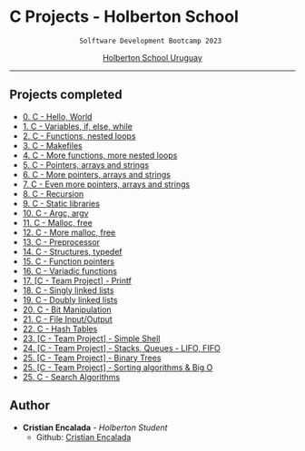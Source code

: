 # C Projects - Holberton School

<div align="center">

`Solftware Development Bootcamp 2023 `

[Holberton School Uruguay](https://holbertonschool.uy/)

</div>

-------------------------------------

## Projects completed

- [0. C - Hello, World](/hello_world/)
- [1. C - Variables, if, else, while](/variables_if_else_while/)
- [2. C - Functions, nested loops](/functions_nested_loops/)
- [3. C - Makefiles](/makefiles/)
- [4. C - More functions, more nested loops](/more_functions_nested_loops/)
- [5. C - Pointers, arrays and strings](/pointers_arrays_strings/pointers_arrays_strings/)
- [6. C - More pointers, arrays and strings](/pointers_arrays_strings/more_pointers_arrays_strings/)
- [7. C - Even more pointers, arrays and strings](/pointers_arrays_strings/even_more_pointers_arrays_strings)
- [8. C - Recursion](/recursion/)
- [9. C - Static libraries](/static_libraries/)
- [10. C - Argc, argv](/argc_argv/)
- [11. C - Malloc, free](/malloc_free/)
- [12. C - More malloc, free](/more_malloc_free/)
- [13. C - Preprocessor](/preprocessor/)
- [14. C - Structures, typedef](/structures_typedef/)
- [15. C - Function pointers](/function_pointers/)
- [16. C - Variadic functions](/variadic_functions/)
- [17. [C - Team Project] - Printf](https://github.com/cristian-encalada/holbertonschool-printf)
- [18. C - Singly linked lists](/singly_linked_lists/)
- [19. C - Doubly linked lists](/doubly_linked_lists/)
- [20. C - Bit Manipulation](/bit_manipulation/)
- [21. C - File Input/Output](/hash_tables/)
- [22. C - Hash Tables](/file_io/)
- [23. [C - Team Project] - Simple Shell](https://github.com/Hiojam/holbertonschool-simple_shell)
- [24. [C - Team Project] - Stacks, Queues - LIFO, FIFO](../holbertonschool-monty/)
- [25. [C - Team Project] - Binary Trees](../holbertonschool-binary_trees/)
- [25. [C - Team Project] - Sorting algorithms & Big O](../holbertonschool-sorting_algorithms/)
- [25. C - Search Algorithms](/search_algorithms/)

## Author

* __Cristian Encalada__ - *Holberton Student* 
    - Github: [Cristian Encalada](https://github.com/cristian-encalada/)